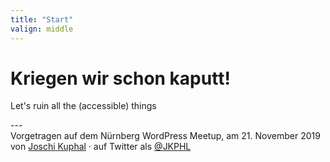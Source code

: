 ```yaml
---
title: "Start"
valign: middle
---
```

# Kriegen wir schon kaputt!
<p class="tagline" lang="en">Let's ruin all the <span aria-hidden="true">(</span>accessible<span aria-hidden="true">)</span> things</p>
---
<div class="p-author h-card">
    <span class="visually-hidden">Vorgetragen auf dem</span> Nürnberg <span lang="en">WordPress Meetup</span><span aria-hidden="true">, </span><span class="visually-hidden">am</span> 21. November 2019<br/>
    <span class="visually-hidden">von</span> <a href="https://jkphl.is" target="_blank" rel="me"><span class="p-given-name">Joschi</span> <span class="p-family-name">Kuphal</span></a> <span aria-hidden="true">·</span> <span class="visually-hidden"> auf Twitter als</span> <a href="https://twitter.com/jkphl" rel="me" target="_blank" class="handle"><span aria-hidden="true">@</span>JKPHL</a>
</div>
